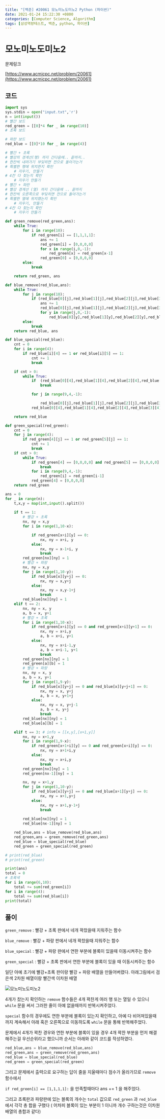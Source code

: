 ```yaml
---
title: "[백준] #20061 모노미노도미노2 Python (파이썬)"
date: 2021-01-24 15:22:30 +0800
categories: [Computer Science, Algorithm]
tags: [삼성역량테스트, 백준, python, 파이썬]  
---
```


# 모노미노도미노2 

문제링크

[https://www.acmicpc.net/problem/20061](https://www.acmicpc.net/problem/20061)

## 코드

```python
import sys
sys.stdin = open("input.txt",'r')
n = int(input())
# 빨간 보드 
red_green = [[0]*4 for _ in range(10)]
# 초록 보드

# 파란 보드
red_blue = [[0]*10 for _ in range(4)]

# 빨간 + 초록 
# 빨강의 경계선(행) 까지 간다음에.. 끝까지..
# 한칸씩 내려가기 부딪히면 전으로 돌아가는거
# 특별한 행에 위치한지 확인
    # 지우기, 만들기
# 4칸 다 찾는지 확인
    # 지우기 만들기
# 빨간 + 파란 
# 빨강 경계선 (열) 까지 간다음에 .. 끝까지
# 한칸씩 오른쪽으로 부딪히면 전으로 돌아가는거
# 특별한 열에 위치했는지 확인
    # 지우기, 만들기
# 4칸 다 찾는지 확인
    # 지우기 만들기

def green_remove(red_green,ans):
    while True:
        for i in range(10):
            if red_green[i] == [1,1,1,1]:
                ans += 1
                red_green[i] = [0,0,0,0]
                for x in range(i,0,-1):
                    red_green[x] = red_green[x-1]
                red_green[0] = [0,0,0,0]
        else:
            break

    return red_green, ans

def blue_remove(red_blue,ans):
    while True:
        for j in range(10):
            if (red_blue[0][j],red_blue[1][j],red_blue[2][j],red_blue[3][j]) == (1,1,1,1):
                ans += 1
                red_blue[0][j],red_blue[1][j],red_blue[2][j],red_blue[3][j] = 0,0,0,0
                for y in range(j,0,-1):
                    red_blue[0][y],red_blue[1][y],red_blue[2][y],red_blue[3][y] = red_blue[0][y-1],red_blue[1][y-1],red_blue[2][y-1],red_blue[3][y-1]
        else:
            break
    return red_blue, ans

def blue_special(red_blue):
    cnt = 0
    for i in range(4):
        if red_blue[i][4] == 1 or red_blue[i][5] == 1:
            cnt += 1
            break

    if cnt > 0:
        while True:
            if  (red_blue[0][4],red_blue[1][4],red_blue[2][4],red_blue[3][4]) == (0,0,0,0) and (red_blue[0][5],red_blue[1][5],red_blue[2][5],red_blue[3][5]) == (0,0,0,0):
                break

            for j in range(9,4,-1):

                red_blue[0][j],red_blue[1][j],red_blue[2][j],red_blue[3][j] = red_blue[0][j-1],red_blue[1][j-1],red_blue[2][j-1],red_blue[3][j-1]
            red_blue[0][4],red_blue[1][4],red_blue[2][4],red_blue[3][4] = 0,0,0,0

    return red_blue

def green_special(red_green):
    cnt = 0
    for j in range(4):
        if red_green[4][j] == 1 or red_green[5][j] == 1:
            cnt += 1
            break
    if cnt > 0:
        while True:
            if red_green[4] == [0,0,0,0] and red_green[5] == [0,0,0,0]:
                break
            for i in range(9,4,-1):
                red_green[i] = red_green[i-1]
            red_green[4] = [0,0,0,0]
    return red_green

ans = 0
for _ in range(n):
    t,x,y = map(int,input().split())
    
    if t == 1:
        # 빨강 + 초록
        nx, ny = x,y
        for i in range(1,10-x):

            if red_green[x+i][y] == 0:
                nx, ny = x+i, y
            else:
                nx, ny = x-1+i, y
                break
        red_green[nx][ny] = 1
        # 빨강 + 파랑
        nx, ny = x,y
        for j in range(1,10-y):
            if red_blue[x][y+j] == 0:
                nx, ny = x,y+j
            else:
                nx, ny = x,y-1+j
                break
        red_blue[nx][ny] = 1
    elif t == 2:
        nx, ny = x, y
        a, b = x, y+1
        # 빨강 + 초록
        for i in range(1,10-x):
            if red_green[x+i][y] == 0 and red_green[x+i][y+1] == 0:
                nx, ny = x+i,y
                a, b = x+i, y+1
            else:
                nx, ny = x+i-1,y
                a, b = x+i-1, y+1
                break
        red_green[nx][ny] = 1
        red_green[a][b] = 1
        # 빨강 + 파랑
        nx, ny = x, y
        a, b = x, y+1
        for j in range(1,9-y):
            if red_blue[x][y+j] == 0 and red_blue[x][y+j+1] == 0:
                nx, ny = x, y+j
                a, b = x, y+1+j
            else:
                nx, ny = x, y+j-1
                a, b = x, y+j
                break
        red_blue[nx][ny] = 1
        red_blue[a][b] = 1

    elif t == 3: # info = [[x,y],[x+1,y]]
        nx, ny = x+1,y
        for i in range(1,9-x):
            if red_green[x+1+i][y] == 0 and red_green[x+i][y] == 0:
                nx, ny = x+1+i,y
            else:
                nx, ny = x+i,y
                break
        red_green[nx][ny] = 1
        red_green[nx-1][ny] = 1

        nx, ny = x+1,y
        for j in range(1,10-y):
            if red_blue[x][y+j] == 0 and red_blue[x+1][y+j] == 0:
                nx, ny = x+1,y+j
            else:
                nx, ny = x+1,y-1+j
                break
            
        red_blue[nx][ny] = 1
        red_blue[nx-1][ny] = 1

    red_blue,ans = blue_remove(red_blue,ans)
    red_green,ans = green_remove(red_green,ans)
    red_blue = blue_special(red_blue)
    red_green = green_special(red_green)

# print(red_blue)
# print(red_green)

print(ans)
total = 0
# 초록색
for i in range(6,10):
    total += sum(red_green[i])
for i in range(4):
    total += sum(red_blue[i])
print(total)
```



## 풀이

`green_remove` : 빨강 + 초록 판에서 네개 꽉찼을때 지워주는 함수

`blue_remove` : 빨강 + 파랑 판에서 네개 꽉찼을때 지워주는 함수

`blue_special` : 빨강 + 파랑 판에서 연한 부분에 블록이 있을때 이동시켜주는 함수

`green_special` : 빨강 + 초록 판에서 연한 부분에 블록이 있을 때 이동시켜주는 함수

일단 아예 초기에 빨강+초록 판이랑 빨강 + 파랑 배열을 만들어버렸다. 아래그림에서 검은색 2차원 배열이랑 빨간색 이차원 배열

![모노미노도미노2](\assets\img\모노미노도미노\모노미노도미노2.png)



4개가 찼는지 확인하는 `remove` 함수들은 4개 꽉찬게 여러 행 또는 열일 수 있으니 `while` 문을 써서 그러한 줄이 아예 없을때까지 반복시켜주었다. 

`special` 함수의 경우에도 연한 부분에 블록이 있는지 확인하고, 아예 다 비어져있을때까지 계속해서 아래 혹은 오른쪽으로 이동하도록 `while` 문을 통해 반복해주었다. 

문제에서 4개가 꽉찬 경우와 연한 부분에 블록이 있을 경우 4개 꽉찬 부분을 먼저 해결해주는걸 우선순위라고 했으니까 순서는 아래와 같이 코드를 작성하였다.

```python
red_blue,ans = blue_remove(red_blue,ans)
red_green,ans = green_remove(red_green,ans)
red_blue = blue_special(red_blue)
red_green = green_special(red_green)
```

그리고 문제에서 출력으로 요구하는 답이 줄을 지울때마다 점수가 올라가므로 `remove` 함수에서 

`if red_green[i] == [1,1,1,1]:` 을 만족할때마다 ans += 1 을 해주었다.

그리고 초록판과 파랑판에 있는 블록의 개수는 `total` 값으로 `red_green` 과 `red_blue` 에서 각각 총 합을 구했다 ( 어차피 블록이 있는 부분이 1 이니까 개수 구하는것은 이차원 배열의 총합과 같다)



